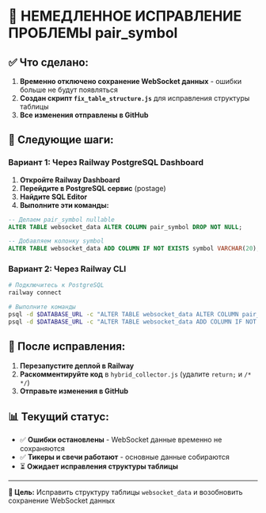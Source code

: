 # 🚨 НЕМЕДЛЕННОЕ ИСПРАВЛЕНИЕ ПРОБЛЕМЫ pair_symbol

## ✅ Что сделано:

1. **Временно отключено сохранение WebSocket данных** - ошибки больше не будут появляться
2. **Создан скрипт `fix_table_structure.js`** для исправления структуры таблицы
3. **Все изменения отправлены в GitHub**

## 🔧 Следующие шаги:

### Вариант 1: Через Railway PostgreSQL Dashboard

1. **Откройте Railway Dashboard**
2. **Перейдите в PostgreSQL сервис** (postage)
3. **Найдите SQL Editor**
4. **Выполните эти команды:**

```sql
-- Делаем pair_symbol nullable
ALTER TABLE websocket_data ALTER COLUMN pair_symbol DROP NOT NULL;

-- Добавляем колонку symbol
ALTER TABLE websocket_data ADD COLUMN IF NOT EXISTS symbol VARCHAR(20);
```

### Вариант 2: Через Railway CLI

```bash
# Подключитесь к PostgreSQL
railway connect

# Выполните команды
psql -d $DATABASE_URL -c "ALTER TABLE websocket_data ALTER COLUMN pair_symbol DROP NOT NULL;"
psql -d $DATABASE_URL -c "ALTER TABLE websocket_data ADD COLUMN IF NOT EXISTS symbol VARCHAR(20);"
```

## 🔄 После исправления:

1. **Перезапустите деплой в Railway**
2. **Раскомментируйте код** в `hybrid_collector.js` (удалите `return;` и `/* */`)
3. **Отправьте изменения в GitHub**

## 📊 Текущий статус:

- ✅ **Ошибки остановлены** - WebSocket данные временно не сохраняются
- ✅ **Тикеры и свечи работают** - основные данные собираются
- ⏳ **Ожидает исправления структуры таблицы**

---

**🎯 Цель:** Исправить структуру таблицы `websocket_data` и возобновить сохранение WebSocket данных 